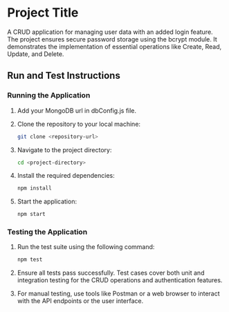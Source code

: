 # Project Title

A CRUD application for managing user data with an added login feature. The project ensures secure password storage using the bcrypt module. It demonstrates the implementation of essential operations like Create, Read, Update, and Delete.
## Run and Test Instructions

### Running the Application
1. Add your MongoDB url in dbConfig.js file.

2. Clone the repository to your local machine:
    ```bash
    git clone <repository-url>
    ```
3. Navigate to the project directory:
    ```bash
    cd <project-directory>
    ```
4. Install the required dependencies:
    ```bash
    npm install
    ```
5. Start the application:
    ```bash
    npm start
    ```

### Testing the Application
1. Run the test suite using the following command:
    ```bash
    npm test
    ```
2. Ensure all tests pass successfully. Test cases cover both unit and integration testing for the CRUD operations and authentication features.

3. For manual testing, use tools like Postman or a web browser to interact with the API endpoints or the user interface.
